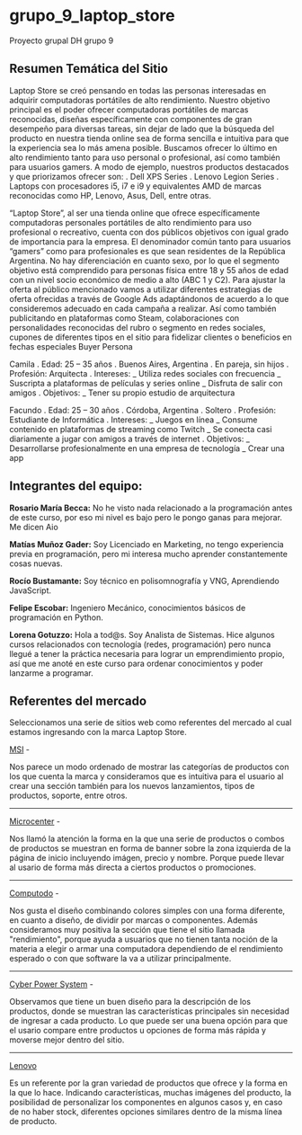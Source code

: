 # grupo_9_laptop_store
Proyecto grupal DH grupo 9

**Resumen Temática del Sitio**
-----------------------------
Laptop Store se creó pensando en todas las personas interesadas en adquirir computadoras portátiles de alto rendimiento. Nuestro objetivo principal es el poder ofrecer computadoras portátiles de marcas reconocidas, diseñas específicamente con componentes de gran desempeño para diversas tareas, sin dejar de lado que la búsqueda del producto en nuestra tienda online sea de forma sencilla e intuitiva para que la experiencia sea lo más amena posible.
Buscamos ofrecer lo último en alto rendimiento tanto para uso personal o profesional, así como también para usuarios gamers.
A modo de ejemplo, nuestros productos destacados y que priorizamos ofrecer son:
. Dell XPS Series
. Lenovo Legion Series
. Laptops con procesadores i5, i7 e i9 y equivalentes AMD de marcas reconocidas como HP, Lenovo, Asus, Dell, entre otras. 

“Laptop Store”, al ser una tienda online que ofrece específicamente computadoras personales portátiles de alto rendimiento para uso profesional o recreativo, cuenta con dos públicos objetivos con igual grado de importancia para la empresa.
El denominador común tanto para usuarios “gamers” como para profesionales es que sean residentes de la República Argentina. 
No hay diferenciación en cuanto sexo, por lo que el segmento objetivo está comprendido para personas física entre 18 y 55 años de edad con un nivel socio económico de medio a alto (ABC 1 y C2). 
Para ajustar la oferta al público mencionado vamos a utilizar diferentes estrategias de oferta ofrecidas a través de Google Ads adaptándonos de acuerdo a lo que consideremos adecuado en cada campaña a realizar. Así como también publicitando en plataformas como Steam, colaboraciones con personalidades reconocidas del rubro o segmento en redes sociales, cupones de diferentes tipos en el sitio para fidelizar clientes o beneficios en fechas especiales
Buyer Persona

Camila
. Edad: 25 – 35 años
. Buenos Aires, Argentina
. En pareja, sin hijos
. Profesión: Arquitecta
. Intereses: 
_ Utiliza redes sociales con frecuencia
_ Suscripta a plataformas de películas y series online
_ Disfruta de salir con amigos
. Objetivos:
_ Tener su propio estudio de arquitectura

Facundo
. Edad: 25 – 30 años
. Córdoba, Argentina
. Soltero
. Profesión: Estudiante de Informática
. Intereses: 
_ Juegos en línea
_ Consume contenido en plataformas de streaming como Twitch
_ Se conecta casi diariamente a jugar con amigos a través de internet
. Objetivos:
_ Desarrollarse profesionalmente en una empresa de tecnología
_ Crear una app

**Integrantes del equipo:**
--------------------------
**Rosario María Becca:** No he visto nada relacionado a la programación antes de este curso, por eso mi nivel es bajo pero le pongo ganas para mejorar. Me dicen Aio

**Matías Muñoz Gader:** Soy Licenciado en Marketing, no tengo experiencia previa en programación, pero mi interesa mucho aprender constantemente cosas nuevas.

**Rocío Bustamante:** Soy técnico en polisomnografía y VNG, Aprendiendo JavaScript.

**Felipe Escobar:** Ingeniero Mecánico, conocimientos básicos de programación en Python.

**Lorena Gotuzzo:** Hola a tod@s. Soy Analista de Sistemas. Hice algunos cursos relacionados con tecnología (redes, programación) pero nunca llegué a tener la práctica necesaria para lograr un emprendimiento propio, así que me anoté en este curso para ordenar conocimientos y poder lanzarme a programar.

**Referentes del mercado**
--------------------------
Seleccionamos una serie de sitios web como referentes del mercado al cual estamos ingresando con la marca Laptop Store.

[MSI](https://us.msi.com/) -

Nos parece un modo ordenado de mostrar las categorías de productos con los que cuenta la marca y consideramos que es intuitiva para el usuario al crear una sección también para los nuevos lanzamientos, tipos de productos, soporte, entre otros.
__________

[Microcenter](https://www.microcenter.com/) -

Nos llamó la atención la forma en la que una serie de productos o combos de productos se muestran en forma de banner sobre la zona izquierda de la página de inicio incluyendo imágen, precio y nombre. Porque puede llevar al usario de forma más directa a ciertos productos o promociones.
__________

[Computodo](https://www.computodo.com.ar/) -

Nos gusta el diseño combinando colores simples con una forma diferente, en cuanto a diseño, de dividir por marcas o componentes. Además consideramos muy positiva la sección que tiene el sitio llamada "rendimiento", porque ayuda a usuarios que no tienen tanta noción de la materia a elegir o armar una computadora dependiendo de el rendimiento esperado o con que software la va a utilizar principalmente.
__________

[Cyber Power System](https://www.cyberpowersystem.co.uk/) -

Observamos que tiene un buen diseño para la descripción de los productos, donde se muestran las características principales sin necesidad de ingresar a cada producto. Lo que puede ser una buena opción para que el usario compare entre productos u opciones de forma más rápida y moverse mejor dentro del sitio.
__________

[Lenovo](https://www.lenovo.com/)

Es un referente por la gran variedad de productos que ofrece y la forma en la que lo hace. Indicando características, muchas imágenes del producto, la posibilidad de personalizar los componentes en algunos casos y, en caso de no haber stock, diferentes opciones similares dentro de la misma línea de producto.



